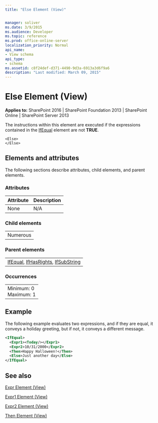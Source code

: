 ```yaml
---
title: "Else Element (View)"


manager: soliver
ms.date: 3/9/2015
ms.audience: Developer
ms.topic: reference
ms.prod: office-online-server
localization_priority: Normal
api_name:
- View schema
api_type:
- schema
ms.assetid: c8f24def-d371-4490-9d3a-6913a3d6f9a6
description: "Last modified: March 09, 2015"
---
```


# Else Element (View)

 
  
 **Applies to:** SharePoint 2016 | SharePoint Foundation 2013 | SharePoint Online | SharePoint Server 2013
  
The instructions within this element are executed if the expressions contained in the [IfEqual](ifequal-element-view.md) element are not **TRUE**.
  
```
<Else>
</Else>
```

## Elements and attributes

The following sections describe attributes, child elements, and parent elements.

### Attributes

|**Attribute**|**Description**|
|:-----|:-----|
|None  <br/> |N/A  <br/> |
   
### Child elements

||
|:-----|
|Numerous |
   
### Parent elements

||
|:-----|
|[IfEqual](ifequal-element-view.md), [IfHasRights](ifhasrights-element-view.md), [IfSubString](ifsubstring-element-view.md)|
   
### Occurrences

||
|:-----|
|Minimum: 0  <br/> Maximum: 1  <br/> |
   
## Example

The following example evaluates two expressions, and if they are equal, it conveys a holiday greeting, but if not, it conveys a different message.
  
```XML
<IfEqual>
  <Expr1><Today/></Expr1>
  <Expr2>10/31/2000</Expr2>
  <Then>Happy Halloween!</Then>
  <Else>Just another day</Else>
</IfEqual>
```

## See also



[Expr Element (View)](expr-element-view.md)
  
[Expr1 Element (View)](expr1-element-view.md)
  
[Expr2 Element (View)](expr2-element-view.md)
  
[Then Element (View)](then-element-view.md)

